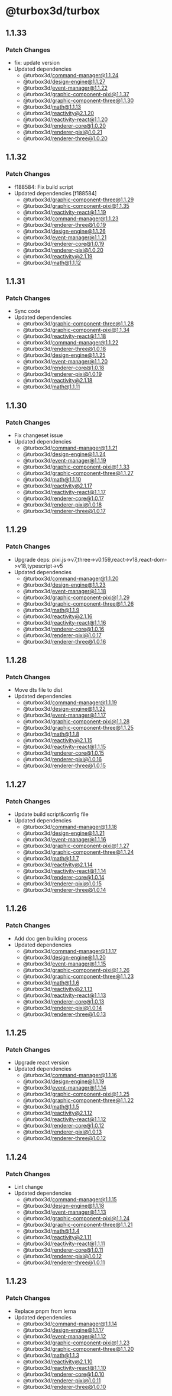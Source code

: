 # @turbox3d/turbox

## 1.1.33

### Patch Changes

- fix: update version
- Updated dependencies
  - @turbox3d/command-manager@1.1.24
  - @turbox3d/design-engine@1.1.27
  - @turbox3d/event-manager@1.1.22
  - @turbox3d/graphic-component-pixi@1.1.37
  - @turbox3d/graphic-component-three@1.1.30
  - @turbox3d/math@1.1.13
  - @turbox3d/reactivity@2.1.20
  - @turbox3d/reactivity-react@1.1.20
  - @turbox3d/renderer-core@1.0.20
  - @turbox3d/renderer-pixi@1.0.21
  - @turbox3d/renderer-three@1.0.20

## 1.1.32

### Patch Changes

- f188584: Fix build script
- Updated dependencies [f188584]
  - @turbox3d/graphic-component-three@1.1.29
  - @turbox3d/graphic-component-pixi@1.1.35
  - @turbox3d/reactivity-react@1.1.19
  - @turbox3d/command-manager@1.1.23
  - @turbox3d/renderer-three@1.0.19
  - @turbox3d/design-engine@1.1.26
  - @turbox3d/event-manager@1.1.21
  - @turbox3d/renderer-core@1.0.19
  - @turbox3d/renderer-pixi@1.0.20
  - @turbox3d/reactivity@2.1.19
  - @turbox3d/math@1.1.12

## 1.1.31

### Patch Changes

- Sync code
- Updated dependencies
  - @turbox3d/graphic-component-three@1.1.28
  - @turbox3d/graphic-component-pixi@1.1.34
  - @turbox3d/reactivity-react@1.1.18
  - @turbox3d/command-manager@1.1.22
  - @turbox3d/renderer-three@1.0.18
  - @turbox3d/design-engine@1.1.25
  - @turbox3d/event-manager@1.1.20
  - @turbox3d/renderer-core@1.0.18
  - @turbox3d/renderer-pixi@1.0.19
  - @turbox3d/reactivity@2.1.18
  - @turbox3d/math@1.1.11

## 1.1.30

### Patch Changes

- Fix changeset issue
- Updated dependencies
  - @turbox3d/command-manager@1.1.21
  - @turbox3d/design-engine@1.1.24
  - @turbox3d/event-manager@1.1.19
  - @turbox3d/graphic-component-pixi@1.1.33
  - @turbox3d/graphic-component-three@1.1.27
  - @turbox3d/math@1.1.10
  - @turbox3d/reactivity@2.1.17
  - @turbox3d/reactivity-react@1.1.17
  - @turbox3d/renderer-core@1.0.17
  - @turbox3d/renderer-pixi@1.0.18
  - @turbox3d/renderer-three@1.0.17

## 1.1.29

### Patch Changes

- Upgrade deps: pixi.js->v7,three->v0.159,react->v18,react-dom->v18,typescript->v5
- Updated dependencies
  - @turbox3d/command-manager@1.1.20
  - @turbox3d/design-engine@1.1.23
  - @turbox3d/event-manager@1.1.18
  - @turbox3d/graphic-component-pixi@1.1.29
  - @turbox3d/graphic-component-three@1.1.26
  - @turbox3d/math@1.1.9
  - @turbox3d/reactivity@2.1.16
  - @turbox3d/reactivity-react@1.1.16
  - @turbox3d/renderer-core@1.0.16
  - @turbox3d/renderer-pixi@1.0.17
  - @turbox3d/renderer-three@1.0.16

## 1.1.28

### Patch Changes

- Move dts file to dist
- Updated dependencies
  - @turbox3d/command-manager@1.1.19
  - @turbox3d/design-engine@1.1.22
  - @turbox3d/event-manager@1.1.17
  - @turbox3d/graphic-component-pixi@1.1.28
  - @turbox3d/graphic-component-three@1.1.25
  - @turbox3d/math@1.1.8
  - @turbox3d/reactivity@2.1.15
  - @turbox3d/reactivity-react@1.1.15
  - @turbox3d/renderer-core@1.0.15
  - @turbox3d/renderer-pixi@1.0.16
  - @turbox3d/renderer-three@1.0.15

## 1.1.27

### Patch Changes

- Update build script&config file
- Updated dependencies
  - @turbox3d/command-manager@1.1.18
  - @turbox3d/design-engine@1.1.21
  - @turbox3d/event-manager@1.1.16
  - @turbox3d/graphic-component-pixi@1.1.27
  - @turbox3d/graphic-component-three@1.1.24
  - @turbox3d/math@1.1.7
  - @turbox3d/reactivity@2.1.14
  - @turbox3d/reactivity-react@1.1.14
  - @turbox3d/renderer-core@1.0.14
  - @turbox3d/renderer-pixi@1.0.15
  - @turbox3d/renderer-three@1.0.14

## 1.1.26

### Patch Changes

- Add doc gen building process
- Updated dependencies
  - @turbox3d/command-manager@1.1.17
  - @turbox3d/design-engine@1.1.20
  - @turbox3d/event-manager@1.1.15
  - @turbox3d/graphic-component-pixi@1.1.26
  - @turbox3d/graphic-component-three@1.1.23
  - @turbox3d/math@1.1.6
  - @turbox3d/reactivity@2.1.13
  - @turbox3d/reactivity-react@1.1.13
  - @turbox3d/renderer-core@1.0.13
  - @turbox3d/renderer-pixi@1.0.14
  - @turbox3d/renderer-three@1.0.13

## 1.1.25

### Patch Changes

- Upgrade react version
- Updated dependencies
  - @turbox3d/command-manager@1.1.16
  - @turbox3d/design-engine@1.1.19
  - @turbox3d/event-manager@1.1.14
  - @turbox3d/graphic-component-pixi@1.1.25
  - @turbox3d/graphic-component-three@1.1.22
  - @turbox3d/math@1.1.5
  - @turbox3d/reactivity@2.1.12
  - @turbox3d/reactivity-react@1.1.12
  - @turbox3d/renderer-core@1.0.12
  - @turbox3d/renderer-pixi@1.0.13
  - @turbox3d/renderer-three@1.0.12

## 1.1.24

### Patch Changes

- Lint change
- Updated dependencies
  - @turbox3d/command-manager@1.1.15
  - @turbox3d/design-engine@1.1.18
  - @turbox3d/event-manager@1.1.13
  - @turbox3d/graphic-component-pixi@1.1.24
  - @turbox3d/graphic-component-three@1.1.21
  - @turbox3d/math@1.1.4
  - @turbox3d/reactivity@2.1.11
  - @turbox3d/reactivity-react@1.1.11
  - @turbox3d/renderer-core@1.0.11
  - @turbox3d/renderer-pixi@1.0.12
  - @turbox3d/renderer-three@1.0.11

## 1.1.23

### Patch Changes

- Replace pnpm from lerna
- Updated dependencies
  - @turbox3d/command-manager@1.1.14
  - @turbox3d/design-engine@1.1.17
  - @turbox3d/event-manager@1.1.12
  - @turbox3d/graphic-component-pixi@1.1.23
  - @turbox3d/graphic-component-three@1.1.20
  - @turbox3d/math@1.1.3
  - @turbox3d/reactivity@2.1.10
  - @turbox3d/reactivity-react@1.1.10
  - @turbox3d/renderer-core@1.0.10
  - @turbox3d/renderer-pixi@1.0.11
  - @turbox3d/renderer-three@1.0.10
